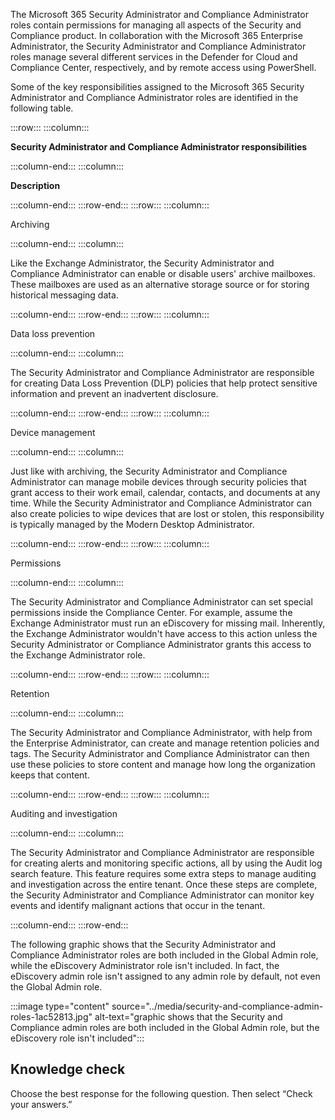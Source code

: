The Microsoft 365 Security Administrator and Compliance Administrator roles contain permissions for managing all aspects of the Security and Compliance product. In collaboration with the Microsoft 365 Enterprise Administrator, the Security Administrator and Compliance Administrator roles manage several different services in the Defender for Cloud and Compliance Center, respectively, and by remote access using PowerShell.

Some of the key responsibilities assigned to the Microsoft 365 Security Administrator and Compliance Administrator roles are identified in the following table.

:::row:::
  :::column:::
    

**Security Administrator and Compliance Administrator responsibilities**


  :::column-end:::
  :::column:::
    

**Description**


  :::column-end:::
:::row-end:::
:::row:::
  :::column:::
    

Archiving


  :::column-end:::
  :::column:::
    

Like the Exchange Administrator, the Security Administrator and Compliance Administrator can enable or disable users' archive mailboxes. These mailboxes are used as an alternative storage source or for storing historical messaging data.


  :::column-end:::
:::row-end:::
:::row:::
  :::column:::
    

Data loss prevention


  :::column-end:::
  :::column:::
    

The Security Administrator and Compliance Administrator are responsible for creating Data Loss Prevention (DLP) policies that help protect sensitive information and prevent an inadvertent disclosure.


  :::column-end:::
:::row-end:::
:::row:::
  :::column:::
    

Device management


  :::column-end:::
  :::column:::
    

Just like with archiving, the Security Administrator and Compliance Administrator can manage mobile devices through security policies that grant access to their work email, calendar, contacts, and documents at any time. While the Security Administrator and Compliance Administrator can also create policies to wipe devices that are lost or stolen, this responsibility is typically managed by the Modern Desktop Administrator.


  :::column-end:::
:::row-end:::
:::row:::
  :::column:::
    

Permissions


  :::column-end:::
  :::column:::
    

The Security Administrator and Compliance Administrator can set special permissions inside the Compliance Center. For example, assume the Exchange Administrator must run an eDiscovery for missing mail. Inherently, the Exchange Administrator wouldn't have access to this action unless the Security Administrator or Compliance Administrator grants this access to the Exchange Administrator role.


  :::column-end:::
:::row-end:::
:::row:::
  :::column:::
    

Retention


  :::column-end:::
  :::column:::
    

The Security Administrator and Compliance Administrator, with help from the Enterprise Administrator, can create and manage retention policies and tags. The Security Administrator and Compliance Administrator can then use these policies to store content and manage how long the organization keeps that content.


  :::column-end:::
:::row-end:::
:::row:::
  :::column:::
    

Auditing and investigation


  :::column-end:::
  :::column:::
    

The Security Administrator and Compliance Administrator are responsible for creating alerts and monitoring specific actions, all by using the Audit log search feature. This feature requires some extra steps to manage auditing and investigation across the entire tenant. Once these steps are complete, the Security Administrator and Compliance Administrator can monitor key events and identify malignant actions that occur in the tenant.


  :::column-end:::
:::row-end:::


The following graphic shows that the Security Administrator and Compliance Administrator roles are both included in the Global Admin role, while the eDiscovery Administrator role isn't included. In fact, the eDiscovery admin role isn't assigned to any admin role by default, not even the Global Admin role.

:::image type="content" source="../media/security-and-compliance-admin-roles-1ac52813.jpg" alt-text="graphic shows that the Security and Compliance admin roles are both included in the Global Admin role, but the eDiscovery role isn't included":::


## Knowledge check

Choose the best response for the following question. Then select “Check your answers.”

